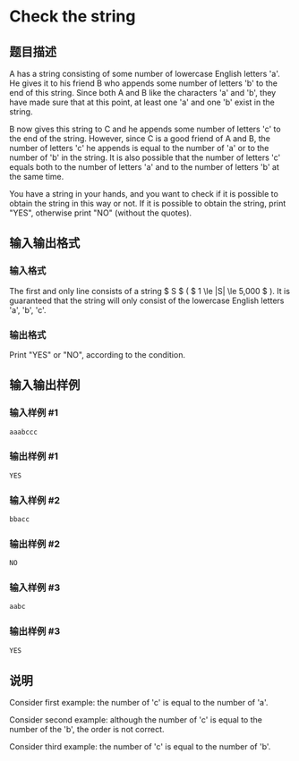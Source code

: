# Check the string

## 题目描述

A has a string consisting of some number of lowercase English letters 'a'. He gives it to his friend B who appends some number of letters 'b' to the end of this string. Since both A and B like the characters 'a' and 'b', they have made sure that at this point, at least one 'a' and one 'b' exist in the string.

B now gives this string to C and he appends some number of letters 'c' to the end of the string. However, since C is a good friend of A and B, the number of letters 'c' he appends is equal to the number of 'a' or to the number of 'b' in the string. It is also possible that the number of letters 'c' equals both to the number of letters 'a' and to the number of letters 'b' at the same time.

You have a string in your hands, and you want to check if it is possible to obtain the string in this way or not. If it is possible to obtain the string, print "YES", otherwise print "NO" (without the quotes).

## 输入输出格式

### 输入格式

The first and only line consists of a string $ S $ ( $ 1 \le |S| \le 5\,000 $ ). It is guaranteed that the string will only consist of the lowercase English letters 'a', 'b', 'c'.

### 输出格式

Print "YES" or "NO", according to the condition.

## 输入输出样例

### 输入样例 #1

```cpp
aaabccc

```
### 输出样例 #1

```cpp
YES

```
### 输入样例 #2

```cpp
bbacc

```
### 输出样例 #2

```cpp
NO

```
### 输入样例 #3

```cpp
aabc

```
### 输出样例 #3

```cpp
YES

```
## 说明

Consider first example: the number of 'c' is equal to the number of 'a'.

Consider second example: although the number of 'c' is equal to the number of the 'b', the order is not correct.

Consider third example: the number of 'c' is equal to the number of 'b'.


